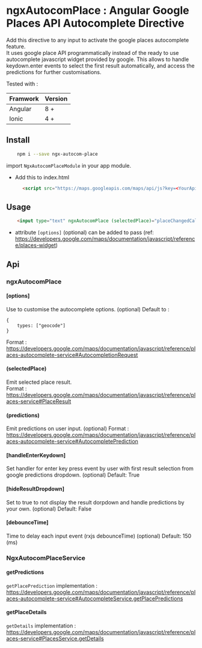 # ngxAutocomPlace : Angular Google Places API Autocomplete Directive

Add this directive to any input to activate the google places autocomplete feature.  
It uses google place API programmatically instead of the ready to use autocomplete javascript widget provided by google. This allows to handle keydown.enter events to select the first result automatically, and access the predictions for further customisations.

Tested with :	

| Framwork | Version |
| -------- | -------- |
| Angular  | 8 +   |
| Ionic    | 4 + |

## Install
```sh
    npm i --save ngx-autocom-place
```
import `NgxAutocomPlaceModule` in your app module.

- Add this to index.html
```html
      <script src="https://maps.googleapis.com/maps/api/js?key=<YourApiKey>&libraries=places&language=en"></script>
```

## Usage

```html
    <input type="text" ngxAutocomPlace (selectedPlace)="placeChangedCallback($event)"/>
```
- attribute `[options]` (optional) can be added to pass (ref: https://developers.google.com/maps/documentation/javascript/reference/places-widget)

## Api
### ngxAutocomPlace
#### [options]
Use to customise the autocomplete options. (optional)
Default to :
```
{
    types: ["geocode"]
}
```
Format : https://developers.google.com/maps/documentation/javascript/reference/places-autocomplete-service#AutocompletionRequest

#### (selectedPlace)
Emit selected place result.  
Format : https://developers.google.com/maps/documentation/javascript/reference/places-service#PlaceResult

#### (predictions)
Emit predictions on user input. (optional)
Format : https://developers.google.com/maps/documentation/javascript/reference/places-autocomplete-service#AutocompletePrediction

#### [handleEnterKeydown]
Set handler for enter key press event by user with first result selection from google predictions dropdown. (optional)
Default: True

#### [hideResultDropdown]
Set to true to not display the result dorpdown and handle predictions by your own. (optional)
Default: False

#### [debounceTime]
Time to delay each input event (rxjs debounceTime) (optional)
Default: 150 (ms)

### NgxAutocomPlaceService
#### getPredictions
`getPlacePrediction` implementation : https://developers.google.com/maps/documentation/javascript/reference/places-autocomplete-service#AutocompleteService.getPlacePredictions

#### getPlaceDetails
`getDetails` implementation : https://developers.google.com/maps/documentation/javascript/reference/places-service#PlacesService.getDetails
